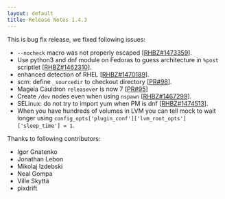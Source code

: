 ```yaml
---
layout: default
title: Release Notes 1.4.3
---
```


This is bug fix release, we fixed following issues:

* `--nocheck` macro was not properly escaped [[RHBZ#1473359](https://bugzilla.redhat.com/show_bug.cgi?id=1473359)].
* Use python3 and dnf module on Fedoras to guess architecture in `%post` scriptlet [[RHBZ#1462310](https://bugzilla.redhat.com/show_bug.cgi?id=1462310)].
* enhanced detection of RHEL [[RHBZ#1470189](https://bugzilla.redhat.com/show_bug.cgi?id=1470189)].
* scm: define `_sourcedir` to checkout directory [[PR#98](https://github.com/rpm-software-management/mock/pull/98)].
* Mageia Cauldron `releasever` is now 7 [[PR#95](https://github.com/rpm-software-management/mock/pull/95)]
* Create `/dev` nodes even when using `nspawn` [[RHBZ#1467299](https://bugzilla.redhat.com/show_bug.cgi?id=1467299)].
* SELinux: do not try to import yum when PM is dnf [[RHBZ#1474513](https://bugzilla.redhat.com/show_bug.cgi?id=1474513)].
* When you have hundreds of volumes in LVM you can tell mock to wait longer using `config_opts['plugin_conf']['lvm_root_opts']['sleep_time'] = 1`.

Thanks to following contributors:

* Igor Gnatenko
* Jonathan Lebon
* Mikolaj Izdebski
* Neal Gompa
* Ville Skyttä
* pixdrift
